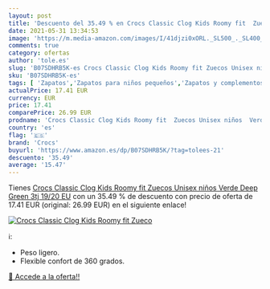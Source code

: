 ```yaml
---
layout: post
title: 'Descuento del 35.49 % en Crocs Classic Clog Kids Roomy fit  Zueco'
date: 2021-05-31 13:34:53
image: 'https://m.media-amazon.com/images/I/41djzi0xORL._SL500_._SL400_.jpg'
comments: true
category: ofertas
author: 'tole.es'
slug: 'B07SDHRB5K-es Crocs Classic Clog Kids Roomy fit Zuecos Unisex niños...'
sku: 'B07SDHRB5K-es'
tags: [ 'Zapatos','Zapatos para niños pequeños','Zapatos y complementos','Zuecos y mules para niño','crocs','zuecos', ]
actualPrice: 17.41 EUR
currency: EUR
price: 17.41
comparePrice: 26.99 EUR
prodname: 'Crocs Classic Clog Kids Roomy fit  Zuecos Unisex niños  Verde  Deep Green 3tj   19/20 EU'
country: 'es'
flag: '🇪🇸'
brand: 'Crocs'
buyurl: 'https://www.amazon.es/dp/B07SDHRB5K/?tag=tolees-21'
descuento: '35.49'
average: '15.47'
---
```


Tienes [Crocs Classic Clog Kids Roomy fit  Zuecos Unisex niños  Verde  Deep Green 3tj   19/20 EU](https://www.amazon.es/dp/B07SDHRB5K/?tag=tolees-21) con un 35.49 % de descuento con precio de oferta de 17.41 EUR (original: 26.99 EUR) en el siguiente enlace!

[![Crocs Classic Clog Kids Roomy fit  Zueco](https://m.media-amazon.com/images/I/41djzi0xORL._SL500_._SL400_.jpg)](https://www.amazon.es/dp/B07SDHRB5K/?tag=tolees-21)

ℹ️:

- Peso ligero.
- Flexible confort de 360 grados.

[🛒 Accede a la oferta!!](https://www.amazon.es/dp/B07SDHRB5K/?tag=tolees-21)
